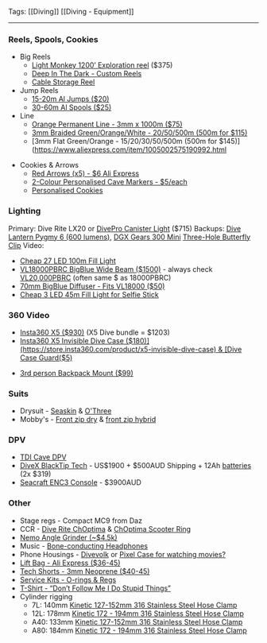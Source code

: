 Tags: [[Diving]] [[Diving - Equipment]]

---
### Reels, Spools, Cookies
* Big Reels
	* [Light Monkey 1200’ Exploration reel](https://www.onlinedivegear.com.au/products/light-monkey-primary-reel-1200) ($375)
	* [Deep In The Dark - Custom Reels](https://deepinthedark.tech/)
	* [Cable Storage Reel](https://www.bunnings.com.au/click-15m-cable-storage-wheel_p0215797)
* Jump Reels
	* [15-20m Al Jumps ($20)](https://www.aliexpress.com/item/4001099510388.html) 
	* [30-60m Al Spools ($25)](https://www.aliexpress.com/item/1005003162866176.html)
* Line
	* [Orange Permanent Line - 3mm x 1000m ($75)](https://www.splicingandcutting.com.au/rope_products/throw-line-cord-braided-orange-polyethylene-3mm-x-1000m/)
	* [3mm Braided Green/Orange/White - 20/50/500m (500m for $115)](https://www.aliexpress.com/item/1005002575332089.html)
	- [3mm Flat Green/Orange - 15/20/30/50/500m (500m for $145)](https://www.aliexpress.com/item/1005002575190992.html
- Cookies & Arrows
	- [Red Arrows (x5) - $6 Ali Express](https://www.aliexpress.com/item/1005002519980821.html)
	- [2-Colour Personalised Cave Markers - $5/each ](https://divewithjeff.com/product/custom-cave-line-markers-multicolor/) 
	- [Personalised Cookies](https://cave-ha.com/cave-diving-markers/)
### Lighting
Primary: Dive Rite LX20 or [DivePro Canister Light](https://varuste.net/en/p99606/divepro-cl4200) ($715) 
Backups: [Dive Lantern Pygmy 6 (600 lumens)](https://www.divelightshop.com.au/collections/dive-lights/products/pygmy), [DGX Gears 300 Mini](https://www.divegearexpress.com/dgx-300-mini-light-kit)
[Three-Hole Butterfly Clip](https://www.temu.com/au/three-hole--clip-pruning-grip-light-arm-clip--equipment-black-suitable-for-360-one-r-gopro13-gopro-full-series--action-small-machine--micro-r---ek7000-4k-and-other-photography-equipment--sony-and-other-single-photo-micro--g-601100675277960.html)
Video:
- [Cheap 27 LED 100m Fill Light](https://www.ebay.com.au/itm/353998099665)
- [VL18000PBRC BigBlue Wide Beam ($1500)](https://adreno.com.au/collections/bigblue/products/big-blue-vl18000pbrc-led-video-light-w-optional-remote-control) - always check [VL20,000PBRC](https://adreno.com.au/collections/bigblue/products/bigblue-vl20000pbrc-lumen-wide-beam-waterproof-video-photo-light) (often same $ as 18000PBRC) 
- [70mm BigBlue Diffuser - Fits VL18000 ($50)](https://www.bluewaterphotostore.com/big-blue-globe-light-dome-diffuser-70mm/)
- [Cheap 3 LED 45m Fill Light for Selfie Stick](https://www.aliexpress.com/item/1005003800239793.html)
### 360 Video
* [Insta360 X5 ($930)](https://store.insta360.com/product/x5) (X5 Dive bundle = $1203)
* [Insta360 X5 Invisible Dive Case ($180)](https://store.insta360.com/product/x5-invisible-dive-case) & [Dive Case Guard($5)](https://www.temu.com/au/-silicone-lens-guard-for-360-x3-x4-durable-protective-cover-for-dive-case-non-electronic-accessory-kit-without-battery-g-601099592763297.html)
- [3rd person Backpack Mount ($99)](https://store.insta360.com/product/third_person_backpack_mount)
### Suits
* Drysuit - [Seaskin](https://www.seaskin.co.uk/) & [O'Three](https://www.othree.co.uk/drysuit-range/ri-2-100-drysuit/)
* Mobby's - [Front zip dry](https://mobbys-online.com/product/xdd5400e/) & [front zip hybrid](https://mobbys-online.com/product/xdd4000e/)
### DPV
* [TDI Cave DPV](https://www.tdisdi.com/tdi/get-certified/tdi-dpv-cave-diver/)
* [DiveX BlackTip Tech](https://dive-xtras.com/products/tech-blacktip) - US$1900 + $500AUD Shipping + 12Ah [batteries](https://www.bunnings.com.au/dewalt-18-54v-12-0ah-xr-flexvolt-battery_p0079389) (2x $319)
* [Seacraft ENC3 Console](https://www.mydivegear.com.au/products/seacraftenc3fullset) - $3900AUD
### Other
* Stage regs - Compact MC9 from Daz
* CCR - [Dive Rite ChOptima](https://deepblueventures.com.au/rebreather/optima-cm-ccr) & [ChOptima Scooter Ring](https://diverite.com/products/o2ptima/o2ptima-cm-scooter-ring/)
* [Nemo Angle Grinder (~$4.5k)](https://nemopowertools.com/product/nemo-angle-grinder-50m-v2/) 
* Music - [Bone-conducting Headphones](https://tayogo.com/products/tayogo-w02-upgraded-waterproof-bluetooth-bone-conduction-headphone)
* Phone Housings - [Divevolk](https://www.divevolkdiving.com/en-au/products/divevolk-seatouch-4max-underwater-iphone-diving-housing-iphone-diving-case-compatiable-for-iphone-12-pro-max-13-pro-13-pro-max?variant=44590317961443) or [Pixel Case for watching movies?](https://www.ebay.com.au/itm/196358153815)
* [Lift Bag - Ali Express ($36-45)](https://www.aliexpress.com/item/4001101513566.html)
* [Tech Shorts - 3mm Neoprene ($40-45)](https://www.ebay.com.au/itm/226035866029)
* [Service Kits - O-rings & Regs](https://scubagaskets.com/)
* [T-Shirt - “Don’t Follow Me I Do Stupid Things”](https://teechip.com/01cave-diving) 
* Cylinder rigging 
	- 7L: 140mm [Kinetic 127-152mm 316 Stainless Steel Hose Clamp](https://www.bunnings.com.au/kinetic-127-152mm-316-stainless-steel-hose-clamp_p0110764)
	- 12L: 178mm [Kinetic 172 - 194mm 316 Stainless Steel Hose Clamp](https://www.bunnings.com.au/kinetic-172-194mm-316-stainless-steel-hose-clamp_p0110767)
	- A40: 133mm [Kinetic 127-152mm 316 Stainless Steel Hose Clamp](https://www.bunnings.com.au/kinetic-127-152mm-316-stainless-steel-hose-clamp_p0110764)
	- A80: 184mm [Kinetic 172 - 194mm 316 Stainless Steel Hose Clamp](https://www.bunnings.com.au/kinetic-172-194mm-316-stainless-steel-hose-clamp_p0110767)
